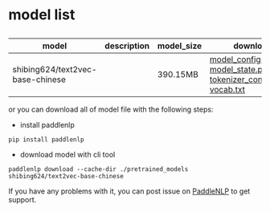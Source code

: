 #  model list

##  

| model  | description | model_size  | download         |
| --- | --- | --- | --- |
|shibing624/text2vec-base-chinese|  | 390.15MB | [model_config.json](https://bj.bcebos.com/paddlenlp/models/community/shibing624/text2vec-base-chinese/model_config.json)<br>[model_state.pdparams](https://bj.bcebos.com/paddlenlp/models/community/shibing624/text2vec-base-chinese/model_state.pdparams)<br>[tokenizer_config.json](https://bj.bcebos.com/paddlenlp/models/community/shibing624/text2vec-base-chinese/tokenizer_config.json)<br>[vocab.txt](https://bj.bcebos.com/paddlenlp/models/community/shibing624/text2vec-base-chinese/vocab.txt) |

or you can download all of model file with the following steps:

* install paddlenlp

```shell
pip install paddlenlp
```

* download model with cli tool

```shell
paddlenlp download --cache-dir ./pretrained_models shibing624/text2vec-base-chinese
```

If you have any problems with it, you can post issue on [PaddleNLP](https://github.com/PaddlePaddle/PaddleNLP) to get support.
